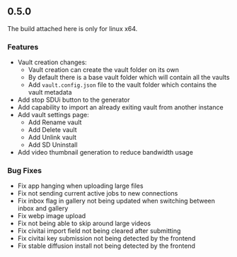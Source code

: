 ## 0.5.0

The build attached here is only for linux x64.

### Features

- Vault creation changes:
  - Vault creation can create the vault folder on its own
  - By default there is a base vault folder which will contain all the vaults
  - Add `vault.config.json` file to the vault folder which contains the vault metadata
- Add stop SDUi button to the generator
- Add capability to import an already exiting vault from another instance
- Add vault settings page:
  - Add Rename vault
  - Add Delete vault
  - Add Unlink vault
  - Add SD Uninstall
- Add video thumbnail generation to reduce bandwidth usage

### Bug Fixes

- Fix app hanging when uploading large files
- Fix not sending current active jobs to new connections
- Fix inbox flag in gallery not being updated when switching between inbox and gallery
- Fix webp image upload
- Fix not being able to skip around large videos
- Fix civitai import field not being cleared after submitting
- Fix civitai key submission not being detected by the frontend
- Fix stable diffusion install not being detected by the frontend
